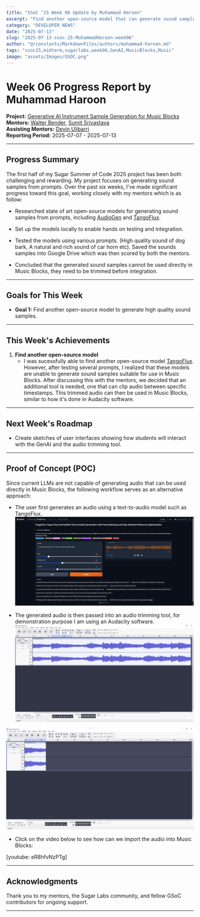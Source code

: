 ```yaml
---
title: "SSoC ’25 Week 06 Update by Muhammad Haroon"
excerpt: "Find another open-source model that can generate sound samples from prompts."
category: "DEVELOPER NEWS"
date: "2025-07-13"
slug: "2025-07-13-ssoc-25-MuhammadHaroon-week06"
author: "@/constants/MarkdownFiles/authors/muhammad-haroon.md"
tags: "ssoc25,midterm,sugarlabs,week06,GenAI,MusicBlocks,Music"
image: "assets/Images/GSOC.png"
---
```


<!-- markdownlint-disable -->

# Week 06 Progress Report by Muhammad Haroon

**Project:** [Generative AI Instrument Sample Generation for Music Blocks](https://github.com/sugarlabs/GSoC/blob/master/Ideas-2025.md#Generative-AI-Instrument-Sample-Generation-for-Music-Blocks)  
**Mentors:** [Walter Bender](https://github.com/walterbender), [Sumit Srivastava](https://github.com/sum2it)  
**Assisting Mentors:** [Devin Ulibarri](https://github.com/pikurasa)  
**Reporting Period:** 2025-07-07 - 2025-07-13  

---

## Progress Summary

The first half of my Sugar Summer of Code 2025 project has been both challenging and rewarding. My project focuses on generating sound samples from prompts. Over the past six weeks, I've made significant progress toward this goal, working closely with my mentors which is as follow:

- Researched state of art open-source models for generating sound samples from prompts, including [AudioGen](https://audiocraft.metademolab.com/audiogen.html) and [TangoFlux](https://huggingface.co/spaces/declare-lab/TangoFlux).

- Set up the models locally to enable hands on testing and integration.

- Tested the models using various prompts. (High quality sound of dog bark, A natural and rich sound of car horn etc). Saved the sounds samples into Google Drive which was then scored by both the mentors.

- Concluded that the generated sound samples cannot be used directly in Music Blocks, they need to be trimmed before integration.

---

## Goals for This Week

- **Goal 1:** Find another open-source model to generate high quality sound samples.

---

## This Week's Achievements

1. **Find another open-source model**  
   - I was sucessfully able to find another open-source model [TangoFlux](https://huggingface.co/spaces/declare-lab/TangoFlux). However, after testing several prompts, I realized that these models are unable to generate sound samples suitable for use in Music Blocks. After discussing this with the mentors, we decided that an additional tool is needed, one that can clip audio between specific timestamps. This trimmed audio can then be used in Music Blocks, similar to how it's done in Audacity software.

---

## Next Week's Roadmap

- Create sketches of user interfaces showing how students will interact with the GenAI and the audio trimming tool.

---

## Proof of Concept (POC)

Since current LLMs are not capable of generating audio that can be used directly in Music Blocks, the following workflow serves as an alternative approach:

- The user first generates an audio using a text-to-audio model such as TangoFlux.  
![TangoFlux - text to audio generation model](/assets/Developers/Muhammad_Haroon/TangoFlux-Text_to_Audio_Generation_Model.png)

- The generated audio is then passed into an audio trimming tool, for demonstration purpose I am using an Audacity software.
![Trimming AI-generated audio in Audacity](/assets/Developers/Muhammad_Haroon/Trimming_AI_generated_audio_in_Audacity.png)

![Trimmed audio in Audacity](/assets/Developers/Muhammad_Haroon/Trimmed_audio_in_Audacity.png)

- Click on the video below to see how can we import the audio into Music Blocks:

[youtube: eR8hfvNzPTg]

---

## Acknowledgments

Thank you to my mentors, the Sugar Labs community, and fellow GSoC contributors for ongoing support.

---